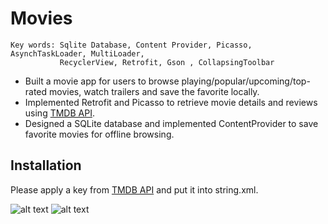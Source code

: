 # Movies
```
Key words: Sqlite Database, Content Provider, Picasso, AsynchTaskLoader, MultiLoader,
           RecyclerView, Retrofit, Gson , CollapsingToolbar
```
* Built a movie app for users to browse playing/popular/upcoming/top-rated movies, watch trailers and save the favorite locally.
* Implemented Retrofit and Picasso to retrieve movie details and reviews using [TMDB API](https://www.themoviedb.org/documentation/api).
* Designed a SQLite database and implemented ContentProvider to save favorite movies for offline browsing.

## Installation
Please apply a key from [TMDB API](https://www.themoviedb.org/documentation/api) and put it into string.xml. 


![alt text](https://user-images.githubusercontent.com/24383706/31586671-0df7ba8a-b1a2-11e7-8870-596bc3907276.JPG )
![alt text](https://user-images.githubusercontent.com/24383706/31586672-0f2b1c44-b1a2-11e7-9728-541e1414b3ca.JPG )
